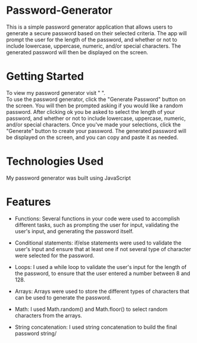 # Password-Generator

This is a simple password generator application that allows users to generate a secure password based on their selected criteria. The app will prompt the user for the length of the password, and whether or not to include lowercase, uppercase, numeric, and/or special characters. The generated password will then be displayed on the screen.

# Getting Started
To view my password generator visit " ".  
To use the password generator, click the "Generate Password" button on the screen. You will then be prompted asking if you would like a random password. After clicking ok you be asked to select the length of your password, and whether or not to include lowercase, uppercase, numeric, and/or special characters. Once you've made your selections, click the "Generate" button to create your password. The generated password will be displayed on the screen, and you can copy and paste it as needed.

# Technologies Used
My password generator was built using JavaScript 

# Features 
- Functions: Several functions in your code were used to accomplish different tasks, such as prompting the user for input, validating the user's input, and generating the password itself.

- Conditional statements: if/else statements were used to validate the user's input and ensure that at least one if not several type of character were selected for the password.

- Loops: I used a while loop to validate the user's input for the length of the password, to ensure that the user entered a number between 8 and 128.

- Arrays: Arrays were used to store the different types of characters that can be used to generate the password.

- Math: I used Math.random() and Math.floor() to select random characters from the arrays.

- String concatenation: I used string concatenation to build the final password string/